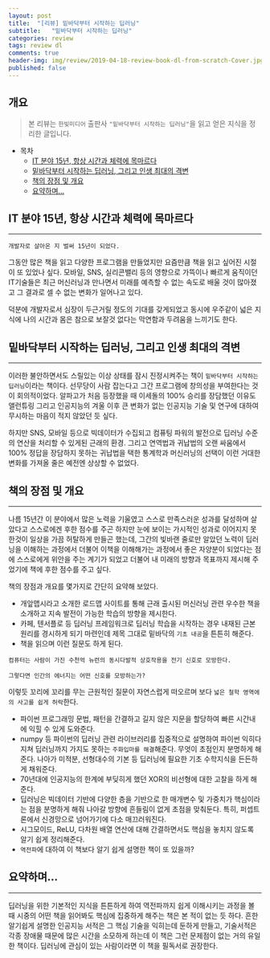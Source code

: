 ```yaml
---
layout: post
title:  "[리뷰] 밑바닥부터 시작하는 딥러닝"
subtitle:   "밑바닥부터 시작하는 딥러닝"
categories: review
tags: review dl
comments: true
header-img: img/review/2019-04-18-review-book-dl-from-scratch-Cover.jpg
published: false
---
```


## 개요
> 본 리뷰는 `한빛미디어` 출판사 `"밑바닥부터 시작하는 딥러닝"`을 읽고 얻은 지식을 정리한 글입니다.

- 목차
	- [IT 분야 15년, 항상 시간과 체력에 목마르다](#it-분야-15년-항상-시간과-체력에-목마르다) 
	- [밑바닥부터 시작하는 딥러닝, 그리고 인생 최대의 격변](#밑바닥부터-시작하는-딥러닝-그리고-인생-최대의-격변)
	- [책의 장점 및 개요](#책의-장점-및-개요)
	- [요약하며...](#요약하며)
  


## IT 분야 15년, 항상 시간과 체력에 목마르다
---
```
개발자로 살아온 지 벌써 15년이 되었다.  
```
그동안 많은 책을 읽고 다양한 프로그램을 만들었지만 요즘만큼 책을 읽고 싶어진 시절이 또 있었나 싶다.
모바일, SNS, 실리콘밸리 등의 영향으로 가뜩이나 빠르게 움직이던 IT기술들은 최근 머신러닝과 만나면서
미래를 예측할 수 없는 속도로 배울 것이 ﻿많아졌고 그 결과로 셀 수 없는 변화가 일어나고 있다.  

덕분에 개발자로서 심장이 두근거릴 정도의 기대를 갖게되었고 동시에 우주같이 넓은 지식에 나의 시간과 
몸은 참으로 보잘것 없다는 막연함과 두려움을 느끼기도 한다.

## 밑바닥부터 시작하는 딥러닝, 그리고 인생 최대의 격변
---
이러한 불안하면서도 스릴있는 이상 상태를 잠시 진정시켜주는 책이 `밑바닥부터 시작하는 딥러닝`이라는 책이다.
선무당이 사람 잡는다고 그간 프로그램에 창의성을 부여한다는 것이 회의적이었다. 알파고가 처음 등장했을 때 
이세돌의 100% 승리를 장담했던 이유도 앨런튜링 그리고 인공지능의 겨울 이후 큰 변화가 없는 인공지능 기술 및 
연구에 대하여 무시하는 마음이 적지 않았던 듯 싶다. 

하지만 SNS, 모바일 등으로 빅데이터가 수집되고 컴퓨팅 파워의 발전으로 딥러닝 수준의 연산을 처리할 수 있게된 
근래의 환경. 그리고 연역법과 귀납법의 오랜 싸움에서 100% 정답을 장담하지 못하는 귀납법을 택한 통계학과 
머신러닝의 선택이 이런 거대한 변화를 가져올 줄은 예전엔 상상할 수 없었다.

## 책의 장점 및 개요
---
나름 15년간 이 분야에서 많은 노력을 기울였고 스스로 만족스러운 성과를 달성하며 살았다고 스스로에겐 후한 점수를 
주곤 하지만 눈에 보이는 가시적인 성과로 이어지지 못한것이 일상을 가끔 허탈하게 만들곤 했는데, 그간의 빛바랜 
줄로만 알았던 노력이 딥러닝을 이해하는 과정에서 더불어 이책을 이해해가는 과정에서 좋은 자양분이 되었다는 점에 
스스로에게 위안을 주는 계기가 되었고 더불어 내 미래의 방향과 목표까지 제시해 주었기에 책에 후한 점수를 주고 싶다.  

책의 장점과 개요를 몇가지로 간단히 요약해 보았다.
- 개앞맵시라고 소개한 로드맵 사이트를 통해 근래 출시된 머신러닝 관련 우수한 책을 소개하고 지속 발전이 가능한
학습의 방향을 제시한다.
- 카페, 텐서플로 등 딥러닝 프레임워크로 딥러닝 학습을 시작하는 경우 내재된 근본 원리를 경시하게 되기 마련인데
제목 그대로 밑바닥의 `기초 내공`을 튼튼히 해준다.
- 책을 읽으며 이런 질문도 하게 된다.
```
컴퓨터는 사람이 가진 수천억 뉴런의 동시다발적 상호작용을 전기 신호로 모방한다.
```
```
그렇다면 인간의 에너지는 어떤 신호를 모방하는가?
```
이렇듯 꼬리에 꼬리를 무는 근원적인 질문이 자연스럽게 떠오르며 보다 `넓은 철학 영역에의 사고를 쉽게 허락`한다.
- 파이썬 프로그래밍 문법, 패턴을 간결하고 길지 않은 지문을 할당하여 빠른 시간내에 익힐 수 있게 도와준다.
- numpy 등 파이썬의 딥러닝 관련 라이브러리를 집중적으로 설명하여 파이썬 익히다 지쳐 딥러닝까지 가지도 
못하는 `주화입마를 해결`해준다. 무엇이 초점인지 분명하게 해준다. 나아가 미적분, 선형대수의 기본 등 딥러닝에 
필요한 기초 수학지식을 든든하게 채워준다. 
- 70년대에 인공지능의 한계에 부딪히게 했던 XOR의 비선형에 대한 고찰을 하게 해준다.
- 딥러닝은 빅데이터 기반에 다양한 층을 기반으로 한 매개변수 및 가중치가 핵심이라는 점을 분명하게 해줘 
나아갈 방향에 흔들림이 없게 초점을 맞춰둔다. 특히, 퍼셉트론에서 신경망으로 넘어가기에 다소 매끄러워진다.
- 시그모이드, ReLU, 다차원 배열 연산에 대해 간결하면서도 핵심을 놓치지 않도록 알기 쉽게 정리해준다.
- `역전파`에 대하여 이 책보다 알기 쉽게 설명한 책이 또 있을까?  

## 요약하며...
---
딥러닝을 위한 기본적인 지식을 튼튼하게 하여 역전파까지 쉽게 이해시키는 과정을 볼 때 시중의 어떤 책을 읽어봐도 
핵심에 집중하게 해주는 책은 본 적이 없는 듯 하다. 흔한 알기쉽게 설명한 인공지능 서적은 그 핵심 기술을 익히는데 
둔하게 만들고, 기술서적은 각종 장애물 때문에 많은 시간을 소모하게 하는데 이 책은 그런 문제점이 없는 거의 유일한 책이다.
딥러닝에 관심이 있는 사람이라면 이 책을 필독서로 권장한다.
